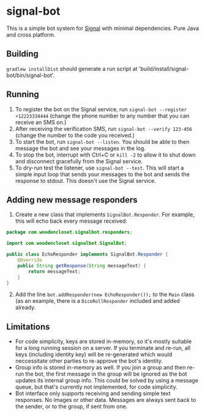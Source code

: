 # signal-bot
This is a simple bot system for [Signal](https://github.com/signalapp) with minimal dependencies. Pure Java and cross platform.

## Building
`gradlew installDist` should generate a run script at 'build/install/signal-bot/bin/signal-bot'.

## Running
1. To register the bot on the Signal service, run `signal-bot --register +12223334444` (change the phone number to any number that you can receive an SMS on.)
2. After receiving the verification SMS, run `signal-bot --verify 123-456` (change the number to the code you received.)
3. To start the bot, run `signal-bot --listen`. You should be able to then message the bot and see your messages in the log.
4. To stop the bot, interrupt with Ctrl+C or `kill -2` to allow it to shut down and disconnect gracefully from the Signal service.
5. To dry-run test the listener, use `signal-bot --test`. This will start a simple input loop that sends your messages to the bot and sends the response to stdout. This doesn't use the Signal service.

## Adding new message responders
1. Create a new class that implements `SignalBot.Responder`. For example, this will echo back every message received:
```java
package com.woodencloset.signalbot.responders;

import com.woodencloset.signalbot.SignalBot;

public class EchoResponder implements SignalBot.Responder {
    @Override
    public String getResponse(String messageText) {
        return messageText;
    }
}
```
2. Add the line `bot.addResponder(new EchoResponder());` to the `Main` class (as an example, there is a `DiceRollResponder` included and added already.

## Limitations
- For code simplicity, keys are stored in-memory, so it's mostly suitable for a long running session on a server. If you terminate and re-run, all keys (including identity key) will be re-generated which would neccessitate other parties to re-approve the bot's identity.
- Group info is stored in-memory as well. If you join a group and then re-run the bot, the first message in the group will be ignored as the bot updates its internal group info. This could be solved by using a message queue, but that's currently not implemented, for code simplicity.
- Bot interface only supports receiving and sending simple text responses. No images or other data. Messages are always sent back to the sender, or to the group, if sent from one.
